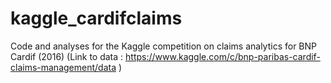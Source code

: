 # kaggle_cardifclaims
Code and analyses for the Kaggle competition on claims analytics for BNP Cardif (2016)
(Link to data : https://www.kaggle.com/c/bnp-paribas-cardif-claims-management/data )
